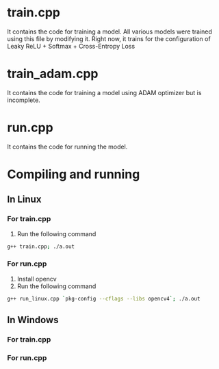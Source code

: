 # train.cpp
It contains the code for training a model. All various models were trained using this file by modifying it. Right now, it trains for the configuration of Leaky ReLU + Softmax + Cross-Entropy Loss

# train_adam.cpp
It contains the code for training a model using ADAM optimizer but is incomplete.

# run.cpp
It contains the code for running the model.

# Compiling and running
## In Linux
### For train.cpp
1. Run the following command
```BASH
g++ train.cpp; ./a.out
```
### For run.cpp
1. Install opencv
2. Run the following command
```BASH
g++ run_linux.cpp `pkg-config --cflags --libs opencv4`; ./a.out
```
## In Windows
### For train.cpp
### For run.cpp
